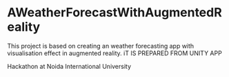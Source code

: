 # AWeatherForecastWithAugmentedReality
This project is based on creating an weather forecasting app with visualisation effect in augmented reality.
iT IS PREPARED FROM UNITY APP

Hackathon at Noida International University
